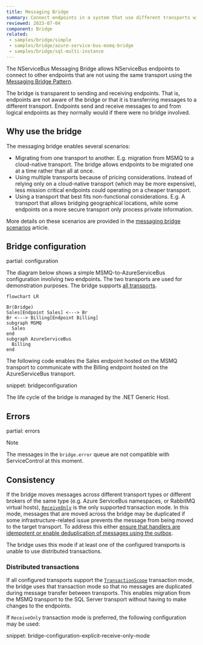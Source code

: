 ```yaml
---
title: Messaging Bridge
summary: Connect endpoints in a system that use different transports with the messaging bridge
reviewed: 2023-07-04
component: Bridge
related:
 - samples/bridge/simple
 - samples/bridge/azure-service-bus-msmq-bridge
 - samples/bridge/sql-multi-instance
---
```


The NServiceBus Messaging Bridge allows NServiceBus endpoints to connect to other endpoints that are not using the same transport using the [Messaging Bridge Pattern](https://www.enterpriseintegrationpatterns.com/patterns/messaging/MessagingBridge.html).

The bridge is transparent to sending and receiving endpoints. That is, endpoints are not aware of the bridge or that it is transferring messages to a different transport. Endpoints send and receive messages to and from logical endpoints as they normally would if there were no bridge involved.

## Why use the bridge

The messaging bridge enables several scenarios:

- Migrating from one transport to another. E.g. migration from MSMQ to a cloud-native transport. The bridge allows endpoints to be migrated one at a time rather than all at once.
- Using multiple transports because of pricing considerations. Instead of relying only on a cloud-native transport (which may be more expensive), less mission critical endpoints could operating on a cheaper transport.
- Using a transport that best fits non-functional considerations. E.g. A transport that allows bridging geographical locations, while some endpoints on a more secure transport only process private information.

More details on these scenarios are provided in the [messaging bridge scenarios](scenarios.md) article.

## Bridge configuration

partial: configuration

The diagram below shows a simple MSMQ-to-AzureServiceBus configuration involving two endpoints. The two transports are used for demonstration purposes. The bridge supports [all transports](/transports/).

```mermaid
flowchart LR

Br(Bridge)
Sales[Endpoint Sales] <---> Br
Br <---> Billing[Endpoint Billing]
subgraph MSMQ
  Sales
end
subgraph AzureServiceBus
  Billing
end
```

The following code enables the Sales endpoint hosted on the MSMQ transport to communicate with the Billing endpoint hosted on the AzureServiceBus transport.

snippet: bridgeconfiguration

The life cycle of the bridge is managed by the .NET Generic Host.

## Errors

partial: errors

> [!NOTE]
> The messages in the `bridge.error` queue are not compatible with ServiceControl at this moment.

## Consistency

If the bridge moves messages across different transport types or different brokers of the same type (e.g. Azure ServiceBus namespaces, or RabbitMQ virtual hosts), [`ReceiveOnly`](/transports/transactions.md#transactions-transport-transaction-receive-only) is the only supported transaction mode. In this mode, messages that are moved across the bridge may be duplicated if some infrastructure-related issue prevents the message from being moved to the target transport. To address this either [ensure that handlers are idempotent or enable deduplication of messages using the outbox](/transports/transactions.md#transactions-transport-transaction-receive-only-consistency-guarantees).

The bridge uses this mode if at least one of the configured transports is unable to use distributed transactions.

### Distributed transactions

If all configured transports support the [`TransactionScope`](/transports/transactions.md#transactions-transaction-scope-distributed-transaction) transaction mode, the bridge uses that transaction mode so that no messages are duplicated during message transfer between transports. This enables migration from the MSMQ transport to the SQL Server transport without having to make changes to the endpoints.

If `ReceiveOnly` transaction mode is preferred, the following configuration may be used:

snippet: bridge-configuration-explicit-receive-only-mode
